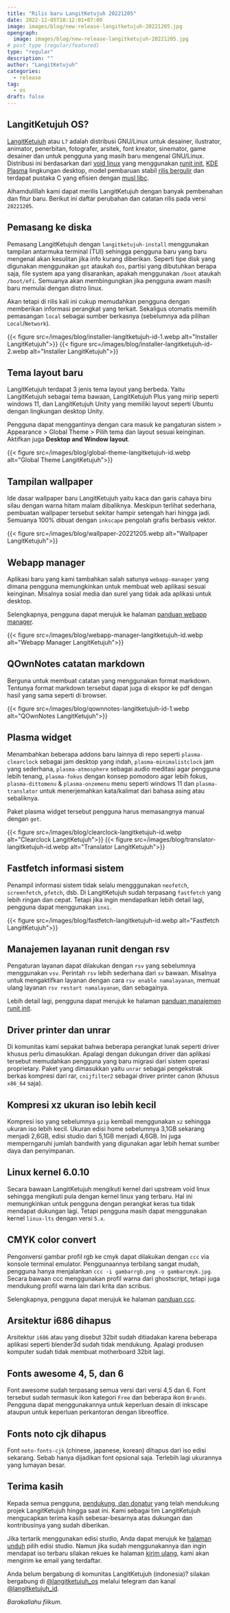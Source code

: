 ```yaml
---
title: "Rilis baru LangitKetujuh 20221205"
date: 2022-12-05T18:12:01+07:00
image: images/blog/new-release-langitketujuh-20221205.jpg
opengraph:
  image: images/blog/new-release-langitketujuh-20221205.jpg
# post type (regular/featured)
type: "regular"
description: ""
author: "LangitKetujuh"
categories:
  - release
tag:
  - os
draft: false
---
```


## LangitKetujuh OS?

[LangitKetujuh](https://langitketujuh.id) atau `L7` adalah distribusi GNU/Linux untuk desainer, ilustrator, animator, penerbitan, fotografer, arsitek, font kreator, sinemator, game desainer dan untuk pengguna yang masih baru mengenal GNU/Linux. Distribusi ini berdasarkan dari [void linux](https://voidlinux.org) yang menggunakan [runit init](http://smarden.org/runit/), [KDE Plasma](https://kde.org/plasma-desktop) lingkungan desktop, model pembaruan stabil [rilis bergulir](https://id.wikipedia.org/wiki/Rilis_bergulir) dan terdapat pustaka C yang efisien dengan [musl libc](https://www.musl-libc.org).

Alhamdulillah kami dapat merilis LangitKetujuh dengan banyak pembenahan dan fitur baru. Berikut ini daftar perubahan dan catatan rilis pada versi `20221205`.

## Pemasang ke diska

Pemasang LangitKetujuh dengan `langitketujuh-install` menggunakan tampilan antarmuka terminal (TUI) sehingga pengguna baru yang baru mengenal akan kesulitan jika info kurang diberikan. Seperti tipe disk yang digunakan menggunakan `gpt` ataukah `dos`, partisi yang dibutuhkan berapa saja, file system apa yang disarankan, apakah menggunakan `/boot` ataukah `/boot/efi`. Semuanya akan membingungkan jika pengguna awam masih baru memulai dengan distro linux.

Akan tetapi di rilis kali ini cukup memudahkan pengguna dengan memberikan informasi perangkat yang terkait. Sekaligus otomatis memilih pemasangan `local` sebagai sumber berkasnya (sebelumnya ada pilihan `Local`/`Network`).

{{< figure src=/images/blog/installer-langitketujuh-id-1.webp alt="Installer LangitKetujuh">}}
{{< figure src=/images/blog/installer-langitketujuh-id-2.webp alt="Installer LangitKetujuh">}}

## Tema layout baru

LangitKetujuh terdapat 3 jenis tema layout yang berbeda. Yaitu LangitKetujuh sebagai tema bawaan, LangitKetujuh Plus yang mirip seperti windows 11, dan LangitKetujuh Unity yang memiliki layout seperti Ubuntu dengan lingkungan desktop Unity.

Pengguna dapat menggantinya dengan cara masuk ke pangaturan sistem > Appearance > Global Theme > Pilih tema dan layout sesuai keinginan. Aktifkan juga **Desktop and Window layout**.

{{< figure src=/images/blog/global-theme-langitketujuh-id.webp alt="Global Theme LangitKetujuh">}}

## Tampilan wallpaper

Ide dasar wallpaper baru LangitKetujuh yaitu kaca dan garis cahaya biru silau dengan warna hitam malam dibaliknya. Meskipun terlihat sederhana, pembuatan wallpaper tersebut sekitar hampir setengah hari hingga jadi. Semuanya 100% dibuat dengan `inkscape` pengolah grafis berbasis vektor.

{{< figure src=/images/blog/wallpaper-20221205.webp alt="Wallpaper LangitKetujuh">}}

## Webapp manager

Aplikasi baru yang kami tambahkan salah satunya `webapp-manager` yang dimana pengguna memungkinkan untuk membuat web aplikasi sesuai keinginan. Misalnya sosial media dan surel yang tidak ada aplikasi untuk desktop.

Selengkapnya, pengguna dapat merujuk ke halaman [panduan webapp manager](https://panduan.langitketujuh.id/aplikasi/produktifitas/webapp-manager).

{{< figure src=/images/blog/webapp-manager-langitketujuh-id.webp alt="Webapp Manager LangitKetujuh">}}

## QOwnNotes catatan markdown

Berguna untuk membuat catatan yang menggunakan format markdown. Tentunya format markdown tersebut dapat juga di ekspor ke pdf dengan hasil yang sama seperti di browser.

{{< figure src=/images/blog/qownnotes-langitketujuh-id-1.webp alt="QOwnNotes LangitKetujuh">}}

## Plasma widget

Menambahkan beberapa addons baru lainnya di repo seperti `plasma-clearclock` sebagai jam desktop yang indah, `plasma-minimalistclock` jam yang sederhana, `plasma-atmosphere` sebagai audio meditasi agar pengguna lebih tenang, `plasma-fokus` dengan konsep pomodoro agar lebih fokus, `plasma-dittomenu` & `plasma-onzemenu` menu seperti windows 11 dan `plasma-translator` untuk menerjemahkan kata/kalimat dari bahasa asing atau sebaliknya.

Paket plasma widget tersebut pengguna harus memasangnya manual dengan `get`.

{{< figure src=/images/blog/clearclock-langitketujuh-id.webp alt="Clearclock LangitKetujuh">}}
{{< figure src=/images/blog/translator-langitketujuh-id.webp alt="Translator LangitKetujuh">}}

## Fastfetch informasi sistem

Penampil informasi sistem tidak selalu mengggunakan `neofetch`, `screenfetch`, `pfetch`, dsb. Di LangitKetujuh sudah terpasang `fastfetch` yang lebih ringan dan cepat. Tetapi jika ingin mendapatkan lebih detail lagi, pengguna dapat menggunakan `inxi`.

{{< figure src=/images/blog/fastfetch-langitketujuh-id.webp alt="Fastfetch LangitKetujuh">}}

## Manajemen layanan runit dengan rsv

Pengaturan layanan dapat dilakukan dengan `rsv` yang sebelumnya menggunakan `vsv`. Perintah `rsv` lebih sederhana dari `sv` bawaan. Misalnya untuk mengaktifkan layanan dengan cara `rsv enable namalayanan`, memuat ulang layanan `rsv restart namalayanan`, dan sebagainya.

Lebih detail lagi, pengguna dapat merujuk ke halaman [panduan manajemen runit init](https://panduan.langitketujuh.id/konfigurasi/layanan/rsv).

## Driver printer dan unrar

Di komunitas kami sepakat bahwa beberapa perangkat lunak seperti driver khusus perlu dimasukkan. Apalagi dengan dukungan driver dan aplikasi tersebut memudahkan pengguna yang baru migrasi dari sistem operasi proprietary. Paket yang dimasukkan yaitu `unrar` sebagai pengekstrak berkas kompresi dari rar, `cnijfilter2` sebagai driver printer canon (khusus `x86_64` saja).

## Kompresi xz ukuran iso lebih kecil

Kompresi iso yang sebelumnya `gzip` kembali menggunakan `xz` sehingga ukuran iso lebih kecil. Ukuran edisi home sebelumnya 3,1GB sekarang menjadi 2,6GB, edisi studio dari 5,1GB menjadi 4,6GB. Ini juga memperngaruhi jumlah bandwith yang digunakan agar lebih hemat sumber daya dan penyimpanan.

## Linux kernel 6.0.10

Secara bawaan LangitKetujuh mengikuti kernel dari upstream void linux sehingga mengikuti pula dengan kernel linux yang terbaru. Hal ini memungkinkan untuk pengguna dengan perangkat keras tua tidak mendapat dukungan lagi. Tetapi pengguna masih dapat menggunakan kernel `linux-lts` dengan versi `5.x`.

## CMYK color convert

Pengonversi gambar profil rgb ke cmyk dapat dilakukan dengan `ccc` via konsole terminal emulator. Penggunaannya terbilang sangat mudah, pengguna hanya menjalankan `ccc -i gambarrgb.png -o gambarcmyk.jpg`. Secara bawaan ccc menggunakan profil warna dari ghostscript, tetapi juga mendukung profil warna lain dari krita dan scribus.

Selengkapnya, pengguna dapat merujuk ke halaman [panduan ccc](https://panduan.langitketujuh.id/aplikasi/perkakas/ccc.html).

## Arsitektur i686 dihapus

Arsitektur `i686` atau yang disebut 32bit sudah ditiadakan karena beberapa aplikasi seperti blender3d sudah tidak mendukung. Apalagi produsen komputer sudah tidak membuat motherboard 32bit lagi.

## Fonts awesome 4, 5, dan 6

Font awesome sudah terpasang semua versi dari versi 4,5 dan 6. Font tersebut sudah termasuk ikon kategori `Free` dan beberapa ikon `Brands`. Pengguna dapat menggunakannya untuk keperluan desain di inkscape ataupun untuk keperluan perkantoran dengan libreoffice.

## Fonts noto cjk dihapus

Font `noto-fonts-cjk` (chinese, japanese, korean) dihapus dari iso edisi sekarang. Sebab hanya dijadikan font opsional saja. Terlebih lagi ukurannya yang lumayan besar.

## Terima kasih

Kepada semua pengguna, [pendukung, dan donatur](../../supporter) yang telah mendukung projek LangitKetujuh hingga saat ini. Kami sebagai tim LangitKetujuh mengucapkan terima kasih sebesar-besarnya atas dukungan dan kontribusinya yang sudah diberikan.

Jika tertarik menggunakan edisi studio, Anda dapat merujuk ke [halaman unduh](../../os/download) pilih edisi studio. Namun jika sudah menggunakannya dan ingin mendapat iso terbaru silakan rekues ke halaman [kirim ulang](../../os/resend), kami akan mengirim ke email yang terdaftar.

Anda belum bergabung di komunitas LangitKetujuh (indonesia)? silakan bergabung di [@langitketujuh_os](https://t.me/langitketujuh_os) melalui telegram dan kanal [@langitketujuh_id](https://t.me/langitketujuh_id).

_Barakallahu fiikum._
